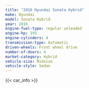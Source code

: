 ```yaml
---
title: "2016 Hyundai Sonata Hybrid"
make: Hyundai
model: Sonata Hybrid
year: 2016
engine-fuel-type: regular unleaded
engine-hp: 193
engine-cylinders: 4
transmission-type: Automatic
driven-wheels: Front wheel drive
number-of-doors: 4
market-category: Hybrid
vehicle-size: Midsize
vehicle-style: Sedan
---
```


{{< car_info >}}
